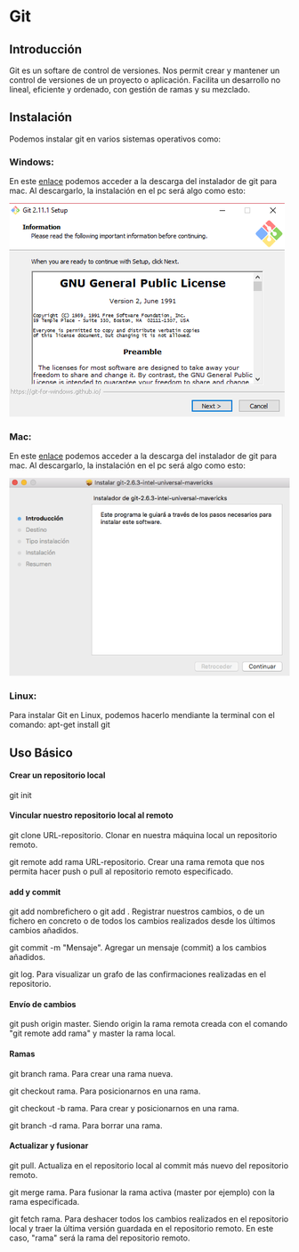 # Git
## Introducción

Git es un softare de control de versiones. Nos permit crear y mantener un control de versiones de un proyecto o aplicación.
Facilita un desarrollo no lineal, eficiente y ordenado, con gestión de ramas y su mezclado.

## Instalación

Podemos instalar git en varios sistemas operativos como:

### Windows:
En este [enlace](https://sourceforge.net/projects/git-osx-installer/files/git-2.10.1-intel-universal-mavericks.dmg/download?use_mirror=autoselect) podemos acceder a la descarga del instalador de git para mac. Al descargarlo, la instalación en el pc será algo como esto:

![instaladorwindows](instaladorwindows.png)

### Mac:
En este [enlace](https://sourceforge.net/projects/git-osx-installer/files/git-2.10.1-intel-universal-mavericks.dmg/download?use_mirror=autoselect) podemos acceder a la descarga del instalador de git para mac. Al descargarlo, la instalación en el pc será algo como esto:

![instaladormac](instaladormac.png)

### Linux:
Para instalar Git en Linux, podemos hacerlo mendiante la terminal con el comando: 
apt-get install git

## Uso Básico

#### Crear un repositorio local
git init

#### Vincular nuestro repositorio local al remoto
git clone URL-repositorio. Clonar en nuestra máquina local un repositorio remoto.

git remote add rama URL-repositorio. Crear una rama remota que nos permita hacer push o pull al repositorio remoto especificado.

#### add y commit
git add nombrefichero o git add . Registrar nuestros cambios, o de un fichero en concreto o de todos los cambios realizados desde los últimos cambios añadidos.

git commit -m "Mensaje". Agregar un mensaje (commit) a los cambios añadidos.

git log. Para visualizar un grafo de las confirmaciones realizadas en el repositorio.

#### Envío de cambios
git push origin master. Siendo origin la rama remota creada con el comando "git remote add rama" y master la rama local.

#### Ramas
git branch rama. Para crear una rama nueva.

git checkout rama. Para posicionarnos en una rama.

git checkout -b rama. Para crear y posicionarnos en una rama.

git branch -d rama. Para borrar una rama.

#### Actualizar y fusionar
git pull. Actualiza en el repositorio local al commit más nuevo del repositorio remoto.

git merge rama. Para fusionar la rama activa (master por ejemplo) con la rama especificada.

git fetch rama. Para deshacer todos los cambios realizados en el repositorio local y traer la última versión guardada en el repositorio remoto. En este caso, "rama" será la rama del repositorio remoto.
